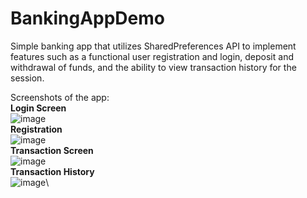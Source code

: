 # BankingAppDemo
Simple banking app that utilizes SharedPreferences API to implement features such as a functional user registration and login, deposit and withdrawal of funds, and the ability to view transaction history for the session.

Screenshots of the app:\
**Login Screen**\
![image](https://github.com/TimV00/BankingAppDemo/assets/136244406/eb59c050-c20b-4bb4-bb9d-3b781a36053e)\
**Registration**\
![image](https://github.com/TimV00/BankingAppDemo/assets/136244406/228f89be-e7f2-448a-b701-3f95169887d7)\
**Transaction Screen**\
![image](https://github.com/TimV00/BankingAppDemo/assets/136244406/cdb3facd-09d8-4cfd-8be1-500c18048c67)\
**Transaction History**\
![image](https://github.com/TimV00/BankingAppDemo/assets/136244406/25d295ed-53a9-42aa-8996-f998fc4321fd)\


